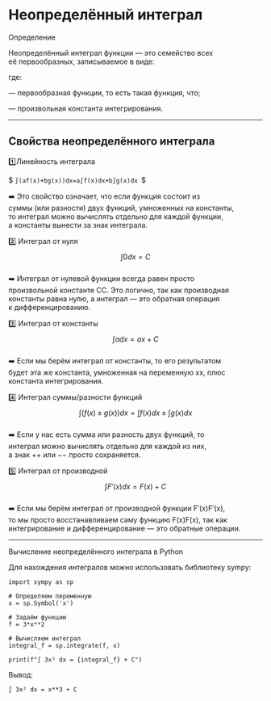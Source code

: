 # Неопределённый интеграл

Определение

Неопределённый интеграл функции — это семейство всех  
её первообразных, записываемое в виде:

где:

— первообразная функции, то есть такая функция, что;

— произвольная константа интегрирования.  

---
## Свойства неопределённого интеграла

1️⃣Линейность интеграла  

$ `∫(af(x)+bg(x))dx=a∫f(x)dx+b∫g(x)dx `$  

➡️ Это свойство означает, что если функция состоит из  
суммы (или разности) двух функций, умноженных на константы,  
то интеграл можно вычислять отдельно для каждой функции,  
а константы вынести за знак интеграла.  

2️⃣ Интеграл от нуля  
$$  
∫0dx=C
$$  
➡️ Интеграл от нулевой функции всегда равен просто  
произвольной константе CC. Это логично, так как производная  
константы равна нулю, а интеграл — это обратная операция  
к дифференцированию.  

3️⃣ Интеграл от константы  
$$  
   ∫adx=ax+C
$$  
➡️ Если мы берём интеграл от константы, то его результатом  
будет эта же константа, умноженная на переменную xx, плюс  
константа интегрирования.  

4️⃣ Интеграл суммы/разности функций
$$  
   ∫(f(x)±g(x))dx=∫f(x)dx±∫g(x)dx
$$  
➡️ Если у нас есть сумма или разность двух функций, то  
интеграл можно вычислять отдельно для каждой из них,  
а знак ++ или −− просто сохраняется.  

5️⃣ Интеграл от производной
$$  
   ∫F′(x)dx=F(x)+C
$$  
➡️ Если мы берём интеграл от производной функции F′(x)F′(x),  
то мы просто восстанавливаем саму функцию F(x)F(x), так как  
интегрирование и дифференцирование — это обратные операции.  

---

Вычисление неопределённого интеграла в Python

Для нахождения интегралов можно использовать библиотеку sympy:
```
import sympy as sp

# Определяем переменную
x = sp.Symbol('x')

# Задаём функцию
f = 3*x**2

# Вычисляем интеграл
integral_f = sp.integrate(f, x)

print(f"∫ 3x² dx = {integral_f} + C")
```
Вывод:
```
∫ 3x² dx = x**3 + C
```